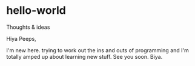 # hello-world
Thoughts &amp; ideas

Hiya Peeps,

I'm new here. trying to work out the ins and outs of programming and I'm totally amped up about learning new stuff.
See you soon.
Biya.
